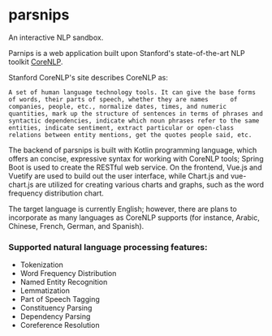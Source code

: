 # parsnips
An interactive NLP sandbox.

Parnips is a web application built upon Stanford's state-of-the-art NLP toolkit <a href="https://stanfordnlp.github.io/CoreNLP/index.html">CoreNLP</a>. 

Stanford CoreNLP's site describes CoreNLP as:

  `A set of human language technology tools. It can give the base forms of words, their parts of speech, whether they are names      of companies, people, etc., normalize dates, times, and numeric quantities, mark up the structure of sentences in terms of phrases and syntactic dependencies, indicate which noun phrases refer to the same entities, indicate sentiment, extract particular or open-class relations between entity mentions, get the quotes people said, etc.`


The backend of parsnips is built with Kotlin programming language, which offers an concise, expressive syntax for working with CoreNLP tools; Spring Boot is used to create the RESTful web service. On the frontend, Vue.js and Vuetify are used to build out the user interface, while Chart.js and vue-chart.js are utilized for creating various charts and graphs, such as the word frequency distribution chart.

The target language is currently English; however, there are plans to incorporate as many languages as CoreNLP supports (for instance, Arabic, Chinese, French, German, and Spanish).


### Supported natural language processing features:
<ul>
<li>Tokenization</li>
<li>Word Frequency Distribution</li>
<li>Named Entity Recognition</li>
<li>Lemmatization</li>
<li>Part of Speech Tagging</li>
<li>Constituency Parsing</li>
<li>Dependency Parsing</li>
<li>Coreference Resolution</li>
</ul>
